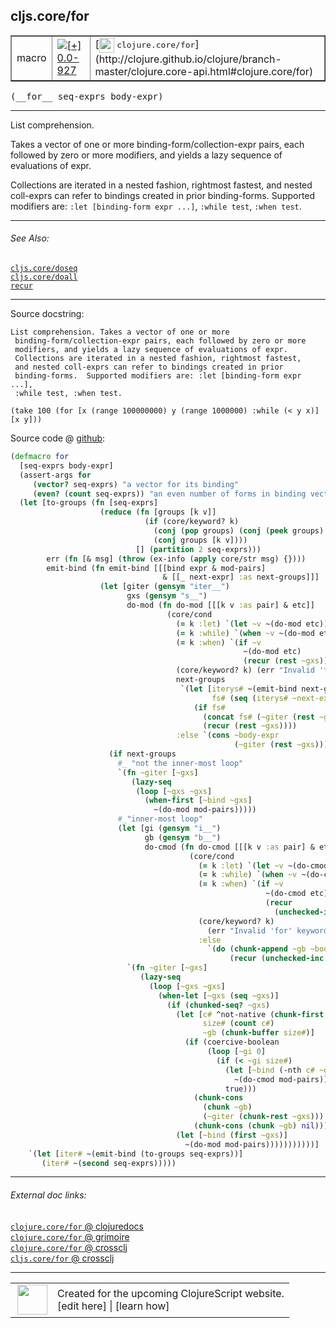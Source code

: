 ## cljs.core/for



 <table border="1">
<tr>
<td>macro</td>
<td><a href="https://github.com/cljsinfo/cljs-api-docs/tree/0.0-927"><img valign="middle" alt="[+] 0.0-927" title="Added in 0.0-927" src="https://img.shields.io/badge/+-0.0--927-lightgrey.svg"></a> </td>
<td>
[<img height="24px" valign="middle" src="http://i.imgur.com/1GjPKvB.png"> <samp>clojure.core/for</samp>](http://clojure.github.io/clojure/branch-master/clojure.core-api.html#clojure.core/for)
</td>
</tr>
</table>


 <samp>
(__for__ seq-exprs body-expr)<br>
</samp>

---

List comprehension.

Takes a vector of one or more binding-form/collection-expr pairs, each followed
by zero or more modifiers, and yields a lazy sequence of evaluations of expr.

Collections are iterated in a nested fashion, rightmost fastest, and nested
coll-exprs can refer to bindings created in prior binding-forms. Supported
modifiers are: `:let [binding-form expr ...]`, `:while test`, `:when test`.



---


###### See Also:

[`cljs.core/doseq`](../cljs.core/doseq.md)<br>
[`cljs.core/doall`](../cljs.core/doall.md)<br>
[`recur`](../special/recur.md)<br>

---


Source docstring:

```
List comprehension. Takes a vector of one or more
 binding-form/collection-expr pairs, each followed by zero or more
 modifiers, and yields a lazy sequence of evaluations of expr.
 Collections are iterated in a nested fashion, rightmost fastest,
 and nested coll-exprs can refer to bindings created in prior
 binding-forms.  Supported modifiers are: :let [binding-form expr ...],
 :while test, :when test.

(take 100 (for [x (range 100000000) y (range 1000000) :while (< y x)]  [x y]))
```


Source code @ [github](https://github.com/clojure/clojurescript/blob/r2156/src/clj/cljs/core.clj#L1163-L1248):

```clj
(defmacro for
  [seq-exprs body-expr]
  (assert-args for
     (vector? seq-exprs) "a vector for its binding"
     (even? (count seq-exprs)) "an even number of forms in binding vector")
  (let [to-groups (fn [seq-exprs]
                    (reduce (fn [groups [k v]]
                              (if (core/keyword? k)
                                (conj (pop groups) (conj (peek groups) [k v]))
                                (conj groups [k v])))
                            [] (partition 2 seq-exprs)))
        err (fn [& msg] (throw (ex-info (apply core/str msg) {})))
        emit-bind (fn emit-bind [[[bind expr & mod-pairs]
                                  & [[_ next-expr] :as next-groups]]]
                    (let [giter (gensym "iter__")
                          gxs (gensym "s__")
                          do-mod (fn do-mod [[[k v :as pair] & etc]]
                                   (core/cond
                                     (= k :let) `(let ~v ~(do-mod etc))
                                     (= k :while) `(when ~v ~(do-mod etc))
                                     (= k :when) `(if ~v
                                                    ~(do-mod etc)
                                                    (recur (rest ~gxs)))
                                     (core/keyword? k) (err "Invalid 'for' keyword " k)
                                     next-groups
                                      `(let [iterys# ~(emit-bind next-groups)
                                             fs# (seq (iterys# ~next-expr))]
                                         (if fs#
                                           (concat fs# (~giter (rest ~gxs)))
                                           (recur (rest ~gxs))))
                                     :else `(cons ~body-expr
                                                  (~giter (rest ~gxs)))))]
                      (if next-groups
                        #_ "not the inner-most loop"
                        `(fn ~giter [~gxs]
                           (lazy-seq
                            (loop [~gxs ~gxs]
                              (when-first [~bind ~gxs]
                                ~(do-mod mod-pairs)))))
                        #_"inner-most loop"
                        (let [gi (gensym "i__")
                              gb (gensym "b__")
                              do-cmod (fn do-cmod [[[k v :as pair] & etc]]
                                        (core/cond
                                          (= k :let) `(let ~v ~(do-cmod etc))
                                          (= k :while) `(when ~v ~(do-cmod etc))
                                          (= k :when) `(if ~v
                                                         ~(do-cmod etc)
                                                         (recur
                                                           (unchecked-inc ~gi)))
                                          (core/keyword? k)
                                            (err "Invalid 'for' keyword " k)
                                          :else
                                            `(do (chunk-append ~gb ~body-expr)
                                                 (recur (unchecked-inc ~gi)))))]
                          `(fn ~giter [~gxs]
                             (lazy-seq
                               (loop [~gxs ~gxs]
                                 (when-let [~gxs (seq ~gxs)]
                                   (if (chunked-seq? ~gxs)
                                     (let [c# ^not-native (chunk-first ~gxs)
                                           size# (count c#)
                                           ~gb (chunk-buffer size#)]
                                       (if (coercive-boolean
                                            (loop [~gi 0]
                                              (if (< ~gi size#)
                                                (let [~bind (-nth c# ~gi)]
                                                  ~(do-cmod mod-pairs))
                                                true)))
                                         (chunk-cons
                                           (chunk ~gb)
                                           (~giter (chunk-rest ~gxs)))
                                         (chunk-cons (chunk ~gb) nil)))
                                     (let [~bind (first ~gxs)]
                                       ~(do-mod mod-pairs)))))))))))]
    `(let [iter# ~(emit-bind (to-groups seq-exprs))]
       (iter# ~(second seq-exprs)))))
```

<!--
Repo - tag - source tree - lines:

 <pre>
clojurescript @ r2156
└── src
    └── clj
        └── cljs
            └── <ins>[core.clj:1163-1248](https://github.com/clojure/clojurescript/blob/r2156/src/clj/cljs/core.clj#L1163-L1248)</ins>
</pre>

-->

---



###### External doc links:

[`clojure.core/for` @ clojuredocs](http://clojuredocs.org/clojure.core/for)<br>
[`clojure.core/for` @ grimoire](http://conj.io/store/v1/org.clojure/clojure/1.7.0-beta3/clj/clojure.core/for/)<br>
[`clojure.core/for` @ crossclj](http://crossclj.info/fun/clojure.core/for.html)<br>
[`cljs.core/for` @ crossclj](http://crossclj.info/fun/cljs.core/for.html)<br>

---

 <table>
<tr><td>
<img valign="middle" align="right" width="48px" src="http://i.imgur.com/Hi20huC.png">
</td><td>
Created for the upcoming ClojureScript website.<br>
[edit here] | [learn how]
</td></tr></table>

[edit here]:https://github.com/cljsinfo/cljs-api-docs/blob/master/cljsdoc/cljs.core/for.cljsdoc
[learn how]:https://github.com/cljsinfo/cljs-api-docs/wiki/cljsdoc-files

<!--

This information was too distracting to show to readers, but I'll leave it
commented here since it is helpful to:

- pretty-print the data used to generate this document
- and show how to retrieve that data



The API data for this symbol:

```clj
{:description "List comprehension.\n\nTakes a vector of one or more binding-form/collection-expr pairs, each followed\nby zero or more modifiers, and yields a lazy sequence of evaluations of expr.\n\nCollections are iterated in a nested fashion, rightmost fastest, and nested\ncoll-exprs can refer to bindings created in prior binding-forms. Supported\nmodifiers are: `:let [binding-form expr ...]`, `:while test`, `:when test`.",
 :ns "cljs.core",
 :name "for",
 :signature ["[seq-exprs body-expr]"],
 :history [["+" "0.0-927"]],
 :type "macro",
 :related ["cljs.core/doseq" "cljs.core/doall" "special/recur"],
 :full-name-encode "cljs.core/for",
 :source {:code "(defmacro for\n  [seq-exprs body-expr]\n  (assert-args for\n     (vector? seq-exprs) \"a vector for its binding\"\n     (even? (count seq-exprs)) \"an even number of forms in binding vector\")\n  (let [to-groups (fn [seq-exprs]\n                    (reduce (fn [groups [k v]]\n                              (if (core/keyword? k)\n                                (conj (pop groups) (conj (peek groups) [k v]))\n                                (conj groups [k v])))\n                            [] (partition 2 seq-exprs)))\n        err (fn [& msg] (throw (ex-info (apply core/str msg) {})))\n        emit-bind (fn emit-bind [[[bind expr & mod-pairs]\n                                  & [[_ next-expr] :as next-groups]]]\n                    (let [giter (gensym \"iter__\")\n                          gxs (gensym \"s__\")\n                          do-mod (fn do-mod [[[k v :as pair] & etc]]\n                                   (core/cond\n                                     (= k :let) `(let ~v ~(do-mod etc))\n                                     (= k :while) `(when ~v ~(do-mod etc))\n                                     (= k :when) `(if ~v\n                                                    ~(do-mod etc)\n                                                    (recur (rest ~gxs)))\n                                     (core/keyword? k) (err \"Invalid 'for' keyword \" k)\n                                     next-groups\n                                      `(let [iterys# ~(emit-bind next-groups)\n                                             fs# (seq (iterys# ~next-expr))]\n                                         (if fs#\n                                           (concat fs# (~giter (rest ~gxs)))\n                                           (recur (rest ~gxs))))\n                                     :else `(cons ~body-expr\n                                                  (~giter (rest ~gxs)))))]\n                      (if next-groups\n                        #_ \"not the inner-most loop\"\n                        `(fn ~giter [~gxs]\n                           (lazy-seq\n                            (loop [~gxs ~gxs]\n                              (when-first [~bind ~gxs]\n                                ~(do-mod mod-pairs)))))\n                        #_\"inner-most loop\"\n                        (let [gi (gensym \"i__\")\n                              gb (gensym \"b__\")\n                              do-cmod (fn do-cmod [[[k v :as pair] & etc]]\n                                        (core/cond\n                                          (= k :let) `(let ~v ~(do-cmod etc))\n                                          (= k :while) `(when ~v ~(do-cmod etc))\n                                          (= k :when) `(if ~v\n                                                         ~(do-cmod etc)\n                                                         (recur\n                                                           (unchecked-inc ~gi)))\n                                          (core/keyword? k)\n                                            (err \"Invalid 'for' keyword \" k)\n                                          :else\n                                            `(do (chunk-append ~gb ~body-expr)\n                                                 (recur (unchecked-inc ~gi)))))]\n                          `(fn ~giter [~gxs]\n                             (lazy-seq\n                               (loop [~gxs ~gxs]\n                                 (when-let [~gxs (seq ~gxs)]\n                                   (if (chunked-seq? ~gxs)\n                                     (let [c# ^not-native (chunk-first ~gxs)\n                                           size# (count c#)\n                                           ~gb (chunk-buffer size#)]\n                                       (if (coercive-boolean\n                                            (loop [~gi 0]\n                                              (if (< ~gi size#)\n                                                (let [~bind (-nth c# ~gi)]\n                                                  ~(do-cmod mod-pairs))\n                                                true)))\n                                         (chunk-cons\n                                           (chunk ~gb)\n                                           (~giter (chunk-rest ~gxs)))\n                                         (chunk-cons (chunk ~gb) nil)))\n                                     (let [~bind (first ~gxs)]\n                                       ~(do-mod mod-pairs)))))))))))]\n    `(let [iter# ~(emit-bind (to-groups seq-exprs))]\n       (iter# ~(second seq-exprs)))))",
          :title "Source code",
          :repo "clojurescript",
          :tag "r2156",
          :filename "src/clj/cljs/core.clj",
          :lines [1163 1248]},
 :full-name "cljs.core/for",
 :clj-symbol "clojure.core/for",
 :docstring "List comprehension. Takes a vector of one or more\n binding-form/collection-expr pairs, each followed by zero or more\n modifiers, and yields a lazy sequence of evaluations of expr.\n Collections are iterated in a nested fashion, rightmost fastest,\n and nested coll-exprs can refer to bindings created in prior\n binding-forms.  Supported modifiers are: :let [binding-form expr ...],\n :while test, :when test.\n\n(take 100 (for [x (range 100000000) y (range 1000000) :while (< y x)]  [x y]))"}

```

Retrieve the API data for this symbol:

```clj
;; from Clojure REPL
(require '[clojure.edn :as edn])
(-> (slurp "https://raw.githubusercontent.com/cljsinfo/cljs-api-docs/catalog/cljs-api.edn")
    (edn/read-string)
    (get-in [:symbols "cljs.core/for"]))
```

-->
